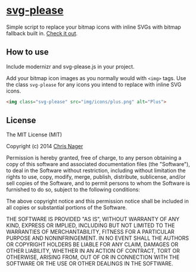 # [svg-please](//chrisnager.github.io/svg-please/)

Simple script to replace your bitmap icons with inline SVGs with bitmap fallback built in. [Check it out](//chrisnager.github.io/svg-please/).

## How to use

Include modernizr and svg-please.js in your project.

Add your bitmap icon images as you normally would with `<img>` tags. Use the class `svg-please` for any icons you intend to replace with inline SVG icons.

```html
<img class="svg-please" src="img/icons/plus.png" alt="Plus">
```

## License

The MIT License (MIT)

Copyright (c) 2014 [Chris Nager](//twitter.com/chrisnager)

Permission is hereby granted, free of charge, to any person obtaining a copy
of this software and associated documentation files (the "Software"), to deal
in the Software without restriction, including without limitation the rights
to use, copy, modify, merge, publish, distribute, sublicense, and/or sell
copies of the Software, and to permit persons to whom the Software is
furnished to do so, subject to the following conditions:

The above copyright notice and this permission notice shall be included in all
copies or substantial portions of the Software.

THE SOFTWARE IS PROVIDED "AS IS", WITHOUT WARRANTY OF ANY KIND, EXPRESS OR
IMPLIED, INCLUDING BUT NOT LIMITED TO THE WARRANTIES OF MERCHANTABILITY,
FITNESS FOR A PARTICULAR PURPOSE AND NONINFRINGEMENT. IN NO EVENT SHALL THE
AUTHORS OR COPYRIGHT HOLDERS BE LIABLE FOR ANY CLAIM, DAMAGES OR OTHER
LIABILITY, WHETHER IN AN ACTION OF CONTRACT, TORT OR OTHERWISE, ARISING FROM,
OUT OF OR IN CONNECTION WITH THE SOFTWARE OR THE USE OR OTHER DEALINGS IN THE
SOFTWARE.
